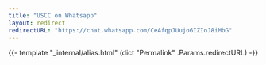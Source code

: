 ```yaml
---
title: "USCC on Whatsapp"
layout: redirect
redirectURL: "https://chat.whatsapp.com/CeAfqpJUujo6IZIoJ8iMbG"
---
```


{{- template "_internal/alias.html" (dict "Permalink" .Params.redirectURL) -}}
